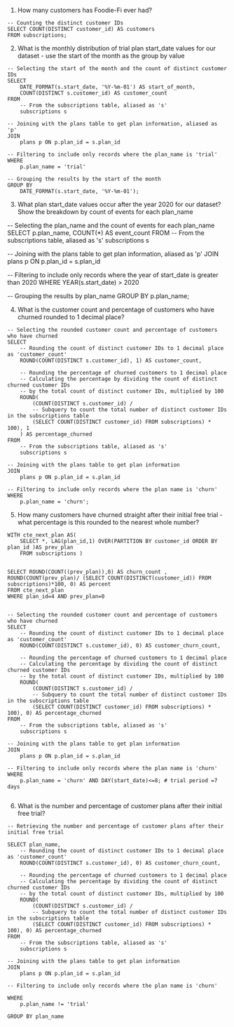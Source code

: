 1. How many customers has Foodie-Fi ever had?

```
-- Counting the distinct customer IDs
SELECT COUNT(DISTINCT customer_id) AS customers
FROM subscriptions;
```


2. What is the monthly distribution of trial plan start_date values for our dataset - use the start
of the month as the group by value
```
-- Selecting the start of the month and the count of distinct customer IDs
SELECT 
    DATE_FORMAT(s.start_date, '%Y-%m-01') AS start_of_month, 
    COUNT(DISTINCT s.customer_id) AS customer_count
FROM 
    -- From the subscriptions table, aliased as 's'
    subscriptions s
    
-- Joining with the plans table to get plan information, aliased as 'p'
JOIN 
    plans p ON p.plan_id = s.plan_id
    
-- Filtering to include only records where the plan_name is 'trial'
WHERE 
    p.plan_name = 'trial'
    
-- Grouping the results by the start of the month
GROUP BY 
    DATE_FORMAT(s.start_date, '%Y-%m-01');
```
3. What plan start_date values occur after the year 2020 for our dataset? Show the breakdown
by count of events for each plan_name

-- Selecting the plan_name and the count of events for each plan_name
SELECT 
    p.plan_name, 
    COUNT(*) AS event_count
FROM 
    -- From the subscriptions table, aliased as 's'
    subscriptions s
    
-- Joining with the plans table to get plan information, aliased as 'p'
JOIN 
    plans p ON p.plan_id = s.plan_id
    
-- Filtering to include only records where the year of start_date is greater than 2020
WHERE 
    YEAR(s.start_date) > 2020
    
-- Grouping the results by plan_name
GROUP BY 
    p.plan_name;



4. What is the customer count and percentage of customers who have churned rounded to 1
decimal place?

```
-- Selecting the rounded customer count and percentage of customers who have churned
SELECT 
    -- Rounding the count of distinct customer IDs to 1 decimal place as 'customer_count'
    ROUND(COUNT(DISTINCT s.customer_id), 1) AS customer_count,
    
    -- Rounding the percentage of churned customers to 1 decimal place
    -- Calculating the percentage by dividing the count of distinct churned customer IDs 
    -- by the total count of distinct customer IDs, multiplied by 100
    ROUND(
        (COUNT(DISTINCT s.customer_id) / 
        -- Subquery to count the total number of distinct customer IDs in the subscriptions table
        (SELECT COUNT(DISTINCT customer_id) FROM subscriptions) * 100), 1
    ) AS percentage_churned
FROM 
    -- From the subscriptions table, aliased as 's'
    subscriptions s
    
-- Joining with the plans table to get plan information
JOIN 
    plans p ON p.plan_id = s.plan_id

-- Filtering to include only records where the plan name is 'churn'
WHERE 
    p.plan_name = 'churn';

```


5. How many customers have churned straight after their initial free trial - what percentage is
this rounded to the nearest whole number?

```
WITH cte_next_plan AS(
	SELECT *, LAG(plan_id,1) OVER(PARTITION BY customer_id ORDER BY plan_id )AS prev_plan
	FROM subscriptions )


SELECT ROUND(COUNT((prev_plan)),0) AS churn_count , ROUND(COUNT(prev_plan)/ (SELECT COUNT(DISTINCT(customer_id)) FROM subscriptions)*100, 0) AS percent
FROM cte_next_plan
WHERE plan_id=4 AND prev_plan=0


-- Selecting the rounded customer count and percentage of customers who have churned
SELECT 
    -- Rounding the count of distinct customer IDs to 1 decimal place as 'customer_count'
    ROUND(COUNT(DISTINCT s.customer_id), 0) AS customer_churn_count,
    
    -- Rounding the percentage of churned customers to 1 decimal place
    -- Calculating the percentage by dividing the count of distinct churned customer IDs 
    -- by the total count of distinct customer IDs, multiplied by 100
    ROUND(
        (COUNT(DISTINCT s.customer_id) / 
        -- Subquery to count the total number of distinct customer IDs in the subscriptions table
        (SELECT COUNT(DISTINCT customer_id) FROM subscriptions) * 100), 0) AS percentage_churned
FROM 
    -- From the subscriptions table, aliased as 's'
    subscriptions s
    
-- Joining with the plans table to get plan information
JOIN 
    plans p ON p.plan_id = s.plan_id

-- Filtering to include only records where the plan name is 'churn'
WHERE 
    p.plan_name = 'churn' AND DAY(start_date)<=8; # trial period =7 days


```


6. What is the number and percentage of customer plans after their initial free trial?


```
-- Retrieving the number and percentage of customer plans after their initial free trial

SELECT plan_name,
    -- Rounding the count of distinct customer IDs to 1 decimal place as 'customer_count'
    ROUND(COUNT(DISTINCT s.customer_id), 0) AS customer_churn_count,
    
    -- Rounding the percentage of churned customers to 1 decimal place
    -- Calculating the percentage by dividing the count of distinct churned customer IDs 
    -- by the total count of distinct customer IDs, multiplied by 100
    ROUND(
        (COUNT(DISTINCT s.customer_id) / 
        -- Subquery to count the total number of distinct customer IDs in the subscriptions table
        (SELECT COUNT(DISTINCT customer_id) FROM subscriptions) * 100), 0) AS percentage_churned
FROM 
    -- From the subscriptions table, aliased as 's'
    subscriptions s
  
-- Joining with the plans table to get plan information
JOIN 
    plans p ON p.plan_id = s.plan_id

-- Filtering to include only records where the plan name is 'churn'

WHERE 
    p.plan_name != 'trial'

GROUP BY plan_name

```
